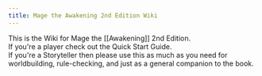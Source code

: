 ```yaml
---
title: Mage the Awakening 2nd Edition Wiki
---
```


This is the Wiki for Mage the [[Awakening]] 2nd Edition.\
If you're a player check out the Quick Start Guide.\
If you're a Storyteller then please use this as much as you need for worldbuilding, rule-checking, and just as a general companion to the book.